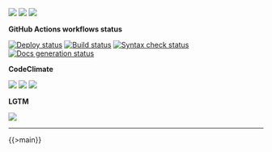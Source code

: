 ![](https://img.shields.io/github/package-json/v/kaskadi/products-api)
![](https://img.shields.io/badge/code--style-standard-blue)
![](https://img.shields.io/github/license/kaskadi/products-api?color=blue)

**GitHub Actions workflows status**

[![Deploy status](https://img.shields.io/github/workflow/status/kaskadi/products-api/deploy?label=deployed&logo=Amazon%20AWS)](https://github.com/kaskadi/products-api/actions?query=workflow%3Adeploy)
[![Build status](https://img.shields.io/github/workflow/status/kaskadi/products-api/build?label=build&logo=mocha)](https://github.com/kaskadi/products-api/actions?query=workflow%3Abuild)
[![Syntax check status](https://img.shields.io/github/workflow/status/kaskadi/products-api/syntax-check?label=syntax-check&logo=serverless)](https://github.com/kaskadi/products-api/actions?query=workflow%3Asyntax-check)
[![Docs generation status](https://img.shields.io/github/workflow/status/kaskadi/products-api/generate-docs?label=docs&logo=read-the-docs)](https://github.com/kaskadi/products-api/actions?query=workflow%3Agenerate-docs)

**CodeClimate**

[![](https://img.shields.io/codeclimate/maintainability/kaskadi/products-api?label=maintainability&logo=Code%20Climate)](https://codeclimate.com/github/kaskadi/products-api)
[![](https://img.shields.io/codeclimate/tech-debt/kaskadi/products-api?label=technical%20debt&logo=Code%20Climate)](https://codeclimate.com/github/kaskadi/products-api)
[![](https://img.shields.io/codeclimate/coverage/kaskadi/products-api?label=test%20coverage&logo=Code%20Climate)](https://codeclimate.com/github/kaskadi/products-api)

**LGTM**

[![](https://img.shields.io/lgtm/grade/javascript/github/kaskadi/products-api?label=code%20quality&logo=LGTM)](https://lgtm.com/projects/g/kaskadi/products-api/?mode=list&logo=LGTM)

<!-- You can add badges inside of this section if you'd like -->

****

<!-- automatically generated documentation will be placed in here -->
{{>main}}
<!-- automatically generated documentation will be placed in here -->

<!-- You can customize this template as you'd like! -->
